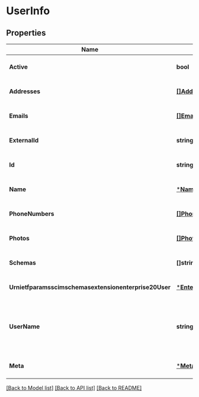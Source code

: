 # UserInfo

## Properties
Name | Type | Description | Notes
------------ | ------------- | ------------- | -------------
**Active** | **bool** | Status of a user | [optional] [default to null]
**Addresses** | [**[]AddressInfo**](AddressInfo.md) | User addresses | [optional] [default to null]
**Emails** | [**[]EmailInfo**](EmailInfo.md) | User email addresses | [optional] [default to null]
**ExternalId** | **string** | External identifier of a user | [optional] [default to null]
**Id** | **string** | Internal identifier of a user | [optional] [default to null]
**Name** | [***NameInfo**](NameInfo.md) | User name | [optional] [default to null]
**PhoneNumbers** | [**[]PhoneNumberInfoRequest**](PhoneNumberInfoRequest.md) | User phone numbers | [optional] [default to null]
**Photos** | [**[]PhotoInfo**](PhotoInfo.md) |  | [optional] [default to null]
**Schemas** | **[]string** | Specification links | [optional] [default to null]
**Urnietfparamsscimschemasextensionenterprise20User** | [***EnterpriseUser**](EnterpriseUser.md) |  | [optional] [default to null]
**UserName** | **string** | User mailbox. Must be same as work type email address | [optional] [default to null]
**Meta** | [***MetaInfo**](MetaInfo.md) | User metadata | [optional] [default to null]

[[Back to Model list]](../README.md#documentation-for-models) [[Back to API list]](../README.md#documentation-for-api-endpoints) [[Back to README]](../README.md)



